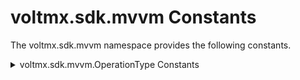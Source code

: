                          




voltmx.sdk.mvvm Constants
=======================

The voltmx.sdk.mvvm namespace provides the following constants.


<details close markdown="block"><summary>voltmx.sdk.mvvm.OperationType Constants</summary> 

* * *

Specifies the operation to be performed.

  
| Constant | Description |
| --- | --- |
| voltmx.sdk.mvvm.OperationType.ADD | Add a data model object. |
| voltmx.sdk.mvvm.OperationType.FILTER\_BY\_PRIMARY\_KEY | The operation is filtered by the data object's primary key. |
| voltmx.sdk.mvvm.OperationType.NO\_FILTER | The operation is not filtered. |

### Remarks

Use these constants to specify data model operations when performing form navigation. For more information, see [voltmx.sdk.mvvm.NavigationObject Object](NavigationObject.md).

* * *

</details>
